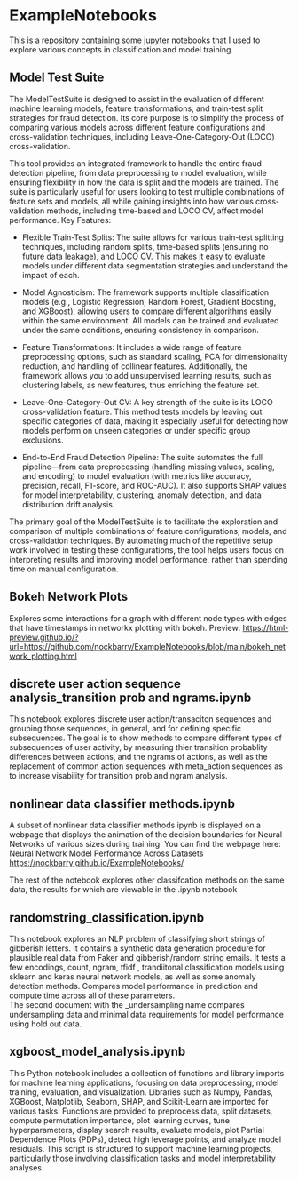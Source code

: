 # ExampleNotebooks
This is a repository containing some jupyter notebooks that I used to explore various concepts in classification and model training.

## Model Test Suite
The ModelTestSuite is designed to assist in the evaluation of different machine learning models, feature transformations, and train-test split strategies for fraud detection. Its core purpose is to simplify the process of comparing various models across different feature configurations and cross-validation techniques, including Leave-One-Category-Out (LOCO) cross-validation.

This tool provides an integrated framework to handle the entire fraud detection pipeline, from data preprocessing to model evaluation, while ensuring flexibility in how the data is split and the models are trained. The suite is particularly useful for users looking to test multiple combinations of feature sets and models, all while gaining insights into how various cross-validation methods, including time-based and LOCO CV, affect model performance.
Key Features:

- Flexible Train-Test Splits: The suite allows for various train-test splitting techniques, including random splits, time-based splits (ensuring no future data leakage), and LOCO CV. This makes it easy to evaluate models under different data segmentation strategies and understand the impact of each.

- Model Agnosticism: The framework supports multiple classification models (e.g., Logistic Regression, Random Forest, Gradient Boosting, and XGBoost), allowing users to compare different algorithms easily within the same environment. All models can be trained and evaluated under the same conditions, ensuring consistency in comparison.

- Feature Transformations: It includes a wide range of feature preprocessing options, such as standard scaling, PCA for dimensionality reduction, and handling of collinear features. Additionally, the framework allows you to add unsupervised learning results, such as clustering labels, as new features, thus enriching the feature set.

- Leave-One-Category-Out CV: A key strength of the suite is its LOCO cross-validation feature. This method tests models by leaving out specific categories of data, making it especially useful for detecting how models perform on unseen categories or under specific group exclusions.

- End-to-End Fraud Detection Pipeline: The suite automates the full pipeline—from data preprocessing (handling missing values, scaling, and encoding) to model evaluation (with metrics like accuracy, precision, recall, F1-score, and ROC-AUC). It also supports SHAP values for model interpretability, clustering, anomaly detection, and data distribution drift analysis.

The primary goal of the ModelTestSuite is to facilitate the exploration and comparison of multiple combinations of feature configurations, models, and cross-validation techniques. By automating much of the repetitive setup work involved in testing these configurations, the tool helps users focus on interpreting results and improving model performance, rather than spending time on manual configuration.

## Bokeh Network Plots
Explores some interactions for a graph with different node types with edges that have timestamps in networkx plotting with bokeh.
Preview: https://html-preview.github.io/?url=https://github.com/nockbarry/ExampleNotebooks/blob/main/bokeh_network_plotting.html

##  discrete user action sequence analysis_transition prob and ngrams.ipynb
This notebook explores discrete user action/transaciton sequences and grouping those sequences, in general, and for defining specific subsequences. The goal is to show methods to compare different types of subsequences of user activity, by measuring thier transition probablity differences between actions, and the ngrams of actions, as well as the replacement of common action sequences with meta_action sequences as to increase visability for transition prob and ngram analysis.

##  nonlinear data classifier methods.ipynb
A subset of nonlinear data classifier methods.ipynb is displayed on a webpage that displays the animation of the decision boundaries for Neural Networks of various sizes during training. 
You can find the webpage here:
Neural Network Model Performance Across Datasets 
https://nockbarry.github.io/ExampleNotebooks/

The rest of the notebook explores other classifcation methods on the same data, the results for which are viewable in the .ipynb notebook

## randomstring_classification.ipynb
This notebook explores an NLP problem of classifying short strings of gibberish letters. It contains a synthetic data generation procedure for plausible real data from Faker and gibberish/random string emails. It tests a few encodings, count, ngram, tfidf , trandiitonal classification models using sklearn and keras neural network models, as well as some anomaly detection methods. Compares model performance in prediction and compute time across all of these parameters.
<br>
The second document with the _undersampling name compares undersampling data and minimal data requirements for model performance using hold out data. 

## xgboost_model_analysis.ipynb

This Python notebook includes a collection of functions and library imports for machine learning applications, focusing on data preprocessing, model training, evaluation, and visualization. Libraries such as Numpy, Pandas, XGBoost, Matplotlib, Seaborn, SHAP, and Scikit-Learn are imported for various tasks. Functions are provided to preprocess data, split datasets, compute permutation importance, plot learning curves, tune hyperparameters, display search results, evaluate models, plot Partial Dependence Plots (PDPs), detect high leverage points, and analyze model residuals. This script is structured to support machine learning projects, particularly those involving classification tasks and model interpretability analyses.

